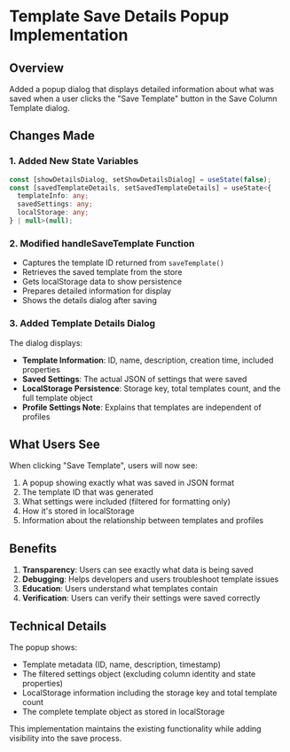 # Template Save Details Popup Implementation

## Overview
Added a popup dialog that displays detailed information about what was saved when a user clicks the "Save Template" button in the Save Column Template dialog.

## Changes Made

### 1. Added New State Variables
```typescript
const [showDetailsDialog, setShowDetailsDialog] = useState(false);
const [savedTemplateDetails, setSavedTemplateDetails] = useState<{
  templateInfo: any;
  savedSettings: any;
  localStorage: any;
} | null>(null);
```

### 2. Modified handleSaveTemplate Function
- Captures the template ID returned from `saveTemplate()`
- Retrieves the saved template from the store
- Gets localStorage data to show persistence
- Prepares detailed information for display
- Shows the details dialog after saving

### 3. Added Template Details Dialog
The dialog displays:
- **Template Information**: ID, name, description, creation time, included properties
- **Saved Settings**: The actual JSON of settings that were saved
- **LocalStorage Persistence**: Storage key, total templates count, and the full template object
- **Profile Settings Note**: Explains that templates are independent of profiles

## What Users See

When clicking "Save Template", users will now see:

1. A popup showing exactly what was saved in JSON format
2. The template ID that was generated
3. What settings were included (filtered for formatting only)
4. How it's stored in localStorage
5. Information about the relationship between templates and profiles

## Benefits

1. **Transparency**: Users can see exactly what data is being saved
2. **Debugging**: Helps developers and users troubleshoot template issues
3. **Education**: Users understand what templates contain
4. **Verification**: Users can verify their settings were saved correctly

## Technical Details

The popup shows:
- Template metadata (ID, name, description, timestamp)
- The filtered settings object (excluding column identity and state properties)
- LocalStorage information including the storage key and total template count
- The complete template object as stored in localStorage

This implementation maintains the existing functionality while adding visibility into the save process.